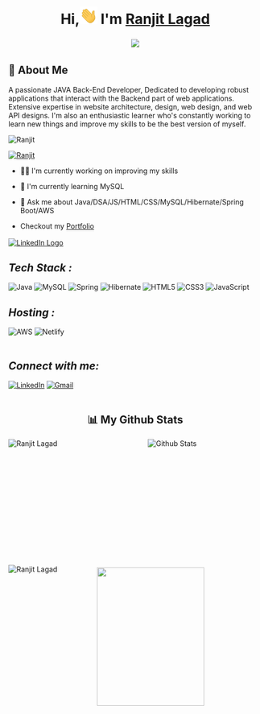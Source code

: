 <h1 align="center"> Hi,<img style="width: 35px;" src="https://raw.githubusercontent.com/ABSphreak/ABSphreak/master/gifs/Hi.gif" alt=""> I'm <a href="https://www.linkedin.com/in/ranjit-lagad-420904231/" target="_blank"> Ranjit Lagad </a></h1>
<h3 align="center"> <img src="https://readme-typing-svg.herokuapp.com?color=00FFFF&lines=Java+Backend+Developer+%3A)" /> </h3>

## 🚀 About Me

A passionate JAVA Back-End Developer, Dedicated to developing robust applications that interact with the Backend part of web applications. Extensive expertise in website architecture, design, web design, and web API designs. I'm also an enthusiastic learner who's constantly working to learn new things and improve my skills to be the best version of myself. 
   
   <p align="left"> <img src="https://komarev.com/ghpvc/?username=Ranjit0979&label=Profile%20views&color=0e75b6&style=flat" alt="Ranjit" /> </p>

<p align="left"> <a href="https://github.com/ryo-ma/github-profile-trophy"><img src="https://github-profile-trophy.vercel.app/?username=Ranjit0979" alt="Ranjit" /></a></p> 
   
   
- 👩‍💻 I'm currently working on improving my skills

- 🧠 I'm currently learning MySQL

- 💬 Ask me about Java/DSA/JS/HTML/CSS/MySQL/Hibernate/Spring Boot/AWS

- Checkout my [Portfolio](https://ranjit0979.github.io/)

<a href="https://www.linkedin.com/in/ranjit-lagad-420904231/">
  <img align="center" src="https://cdn.icon-icons.com/icons2/2699/PNG/512/linkedin_logo_icon_171224.png" alt="LinkedIn Logo" width="130px"/></a>


<!-- ![](https://visitor-badge.glitch.me/badge?page_id=Ranjit0979&left_color=blue&right_color=green) -->
<!--   ![Visitor Count](https://profile-counter.glitch.me/Ranjit0979/count.svg) -->

<h2 align="left"><i>Tech Stack :</i></h2>
<div align="left">
<!-- <img alt="Java" src="https://img.shields.io/badge/java-%23ED8B00.svg?style=for-the-badge&logo=java&logoColor=white"/> -->
<img alt="Java" src="https://img.shields.io/badge/java-f89820.svg?style=for-the-badge&logo=java&logoColor=white"/>
<img alt="MySQL" src="https://img.shields.io/badge/MySql-00758f?style=for-the-badge&logo=mysql&logoColor=white"/>
<img alt="Spring" src="https://img.shields.io/badge/spring-%f6b9ad.svg?style=for-the-badge&logo=spring&logoColor=white"/>
<img alt="Hibernate" src="https://img.shields.io/badge/Hibernate-716a47.svg?style=for-the-badge&logo=hibernate&logoColor=white"/>
<img alt="HTML5" src="https://img.shields.io/badge/html5-%23E34F26.svg?style=for-the-badge&logo=html5&logoColor=white"/>
<img alt="CSS3" src="https://img.shields.io/badge/css3-%231572B6.svg?style=for-the-badge&logo=css3&logoColor=white"/> 
<img alt="JavaScript" src="https://img.shields.io/badge/javascript-%23323330.svg?style=for-the-badge&logo=javascript&logoColor=%23F7DF1E"/>
</div>

<!-- <h3 align="left">Hosting :</h3> -->
<h2 align="left"><i>Hosting :</i></h2>
<div align="left">
  <img alt="AWS" src="https://img.shields.io/badge/Amazon_AWS-FF9900?style=for-the-badge&logo=amazonaws&logoColor=white"/>
  <img alt="Netlify" src="https://img.shields.io/badge/Netlify-00C7B7?style=for-the-badge&logo=netlify&logoColor=white"/>
</div><br/>


<!-- <h3 align="left">Connect with me:</h3> -->
<h2 align="left"><i>Connect with me:</i></h2>
<div align="left">
  <a href="https://www.linkedin.com/in/ranjit-lagad-420904231/"><img alt="LinkedIn" src="https://img.shields.io/badge/linkedin-%230077B5.svg?style=for-the-badge&logo=linkedin&logoColor=white"/></a>
  <a href="mailto:ranjit.lagad.elect.2016@vpkbiet.org"><img alt="Gmail" src="https://img.shields.io/badge/Gmail-D14836?style=for-the-badge&logo=gmail&logoColor=white"/></a>
</div>

<br>

<h2 align="center">📊 My Github Stats</h2>
<div>
  <img align="left" src="https://github-readme-streak-stats.herokuapp.com/?user=Ranjit0979&theme=indian-flag" alt="Ranjit Lagad" height="250px" width="45%" />
  <img align="right" src="https://github-readme-stats.vercel.app/api?username=Ranjit0979&theme=flag-india&show_icons=true&count_private=true" alt="Github Stats" height="255px" width="45%"/>
</div>
  
</br>  

<div>
  <img align="left" src="https://github-readme-stats.vercel.app/api/top-langs/?username=Ranjit0979&layout=default&langs_count=8&hide=&theme=indian-flag" alt="Ranjit Lagad" height="275px" width="30%"/>
  <img align="right" src="https://activity-graph.herokuapp.com/graph?username=Ranjit0979&bg_color=ffffff&color=000080&line=138808&point=ff9933&area=true" height="275px" width="65%"/>
</div>
